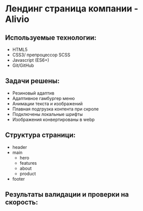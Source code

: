 # Лендинг страница компании - Alivio

## Используемые технологии:
+ HTML5
+ CSS3/ препроцессор SCSS
+ Javascript (ES6+)
+ Git/GitHub

## Задачи решены:
+ Резиновый адаптив
+ Адаптивное гамбургер меню
+ Анимации текста и изображений
+ Плавная подгрузка контента при скроле
+ Подключены локальные шрифты
+ Изображения конвертированы в webp

## Структура страници:
+ header
+ main
  + hero
  + features
  + about
  + product
+ footer

## Результаты валидации и проверки на скорость: